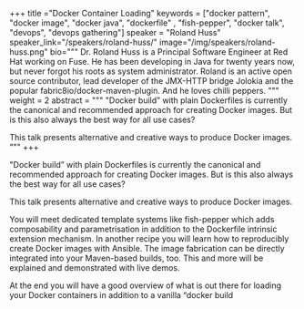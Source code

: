 +++
title ="Docker Container Loading"
keywords = ["docker pattern", "docker image", "docker java", "dockerfile" , "fish-pepper",  "docker talk", "devops", "devops gathering"]
speaker = "Roland Huss"
speaker_link="/speakers/roland-huss/"
image="/img/speakers/roland-huss.png"
bio="""
Dr. Roland Huss is a Principal Software Engineer at Red Hat working on Fuse. He has been developing in Java for twenty years now, but never forgot his roots as system administrator. Roland is an active open source contributor, lead developer of the JMX-HTTP bridge Jolokia and the popular fabric8io/docker-maven-plugin. And he loves chilli peppers.
"""
weight = 2
abstract = """
"Docker build” with plain Dockerfiles is currently the canonical and recommended approach for creating Docker images. But is this also always the best way for all use cases?

 This talk presents alternative and creative ways to produce Docker images.
"""
+++

"Docker build” with plain Dockerfiles is currently the canonical and recommended approach for creating Docker images. But is this also always the best way for all use cases?

 This talk presents alternative and creative ways to produce Docker images.

You will meet dedicated template systems like fish-pepper which adds composability and parametrisation in addition to the Dockerfile intrinsic extension mechanism.
In another recipe you will learn how to reproducibly create Docker images with Ansible. The image fabrication can be directly integrated into your Maven-based builds, too. This and more will be explained and demonstrated with live demos.


   At the end you will have a good overview of what is out there for loading your Docker containers in addition to a vanilla “docker build
